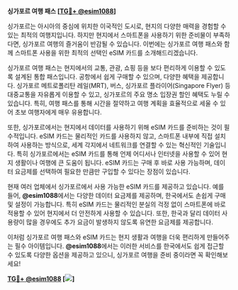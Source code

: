 **싱가포르 여행 패스 [[TG💪+ @esim1088](https://t.me/s/esim1088)]**

싱가포르는 아시아의 중심에 위치한 이국적인 도시로, 현지의 다양한 매력을 경험할 수 있는 최적의 여행지입니다. 하지만 현지에서 스마트폰을 사용하기 위한 준비물이 부족하다면, 싱가포르 여행의 즐거움이 반감될 수 있습니다. 이번에는 싱가포르 여행 패스와 함께 스마트폰 사용을 위한 최적의 선택인 eSIM 카드를 소개해드리겠습니다.

싱가포르 여행 패스는 현지에서의 교통, 관광, 쇼핑 등을 보다 편리하게 이용할 수 있도록 설계된 통합 패스입니다. 공항에서 쉽게 구매할 수 있으며, 다양한 혜택을 제공합니다. 싱가포르 메트로폴리탄 레일(MRT), 버스, 싱가포르 플라이어(Singapore Flyer) 등 대중교통을 자유롭게 이용할 수 있고, 싱가포르의 주요 명소 입장권 할인 혜택도 누릴 수 있습니다. 특히, 여행 패스를 통해 시간을 절약하고 여행 계획을 효율적으로 세울 수 있어 초보 여행자에게 매우 유용합니다.

또한, 싱가포르에서는 현지에서 데이터를 사용하기 위해 eSIM 카드를 준비하는 것이 필수적입니다. eSIM 카드는 물리적인 카드를 사용하지 않고, 스마트폰 내부에 직접 설치하여 사용하는 방식으로, 세계 각지에서 네트워크를 연결할 수 있는 혁신적인 기술입니다. 특히 싱가포르에서는 eSIM 카드를 통해 언제 어디서나 인터넷을 사용할 수 있어 현지 생활이나 여행에 큰 도움이 됩니다. eSIM 카드는 구매 후 바로 사용 가능하며, 데이터 요금제를 선택하여 필요한 만큼만 구입할 수 있다는 장점이 있습니다.

현재 여러 업체에서 싱가포르에서 사용 가능한 eSIM 카드를 제공하고 있습니다. 예를 들어, **@esim1088**에서는 다양한 데이터 요금제를 제공하며, 한국에서도 손쉽게 구매 및 설정이 가능합니다. 특히 eSIM 카드는 물리적인 분실의 걱정 없이 스마트폰에 바로 적용할 수 있어 현지에서 더 안전하게 사용할 수 있습니다. 또한, 한국과 달리 데이터 사용량이 많을 경우에도 추가 요금이 발생하지 않도록 유연한 요금제를 제공합니다.

이처럼 싱가포르 여행 패스와 eSIM 카드는 현지 생활과 여행을 더욱 편리하게 만들어주는 필수 아이템입니다. **@esim1088**에서는 이러한 서비스를 한국에서도 쉽게 접근할 수 있도록 다양한 옵션을 제공하고 있으니, 싱가포르 여행을 준비 중이라면 꼭 확인해보세요!

**[TG💪+ @esim1088](https://t.me/s/esim1088) [![](https://i.postimg.cc/Y0z9fWf4/image.png)]**